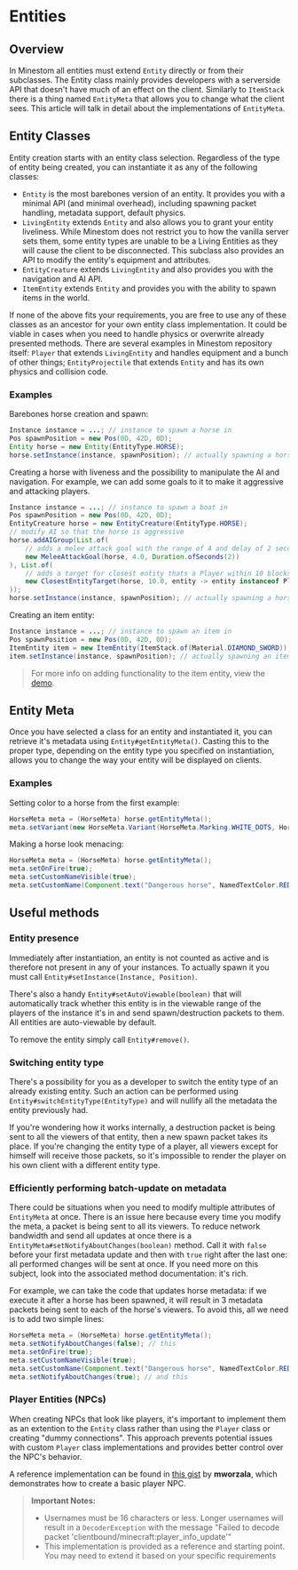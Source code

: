 # Entities

## Overview

In Minestom all entities must extend `Entity` directly or from their subclasses. The Entity class mainly provides developers with a serverside API that doesn't have much of an effect on the client. Similarly to `ItemStack` there is a thing named `EntityMeta` that allows you to change what the client sees. This article will talk in detail about the implementations of `EntityMeta`.

## Entity Classes

Entity creation starts with an entity class selection. Regardless of the type of entity being created, you can instantiate it as any of the following classes:

* `Entity` is the most barebones version of an entity. It provides you with a minimal API (and minimal overhead), including spawning packet handling, metadata support, default physics.
* `LivingEntity` extends `Entity` and also allows you to grant your entity liveliness. While Minestom does not restrict you to how the vanilla server sets them, some entity types are unable to be a Living Entities as they will cause the client to be disconnected. This subclass also provides an API to modify the entity's equipment and attributes.
* `EntityCreature` extends `LivingEntity` and also provides you with the navigation and AI API.
* `ItemEntity` extends `Entity` and provides you with the ability to spawn items in the world.

If none of the above fits your requirements, you are free to use any of these classes as an ancestor for your own entity class implementation. It could be viable in cases when you need to handle physics or overwrite already presented methods. There are several examples in Minestom repository itself: `Player` that extends `LivingEntity` and handles equipment and a bunch of other things; `EntityProjectile` that extends `Entity` and has its own physics and collision code.

### Examples

Barebones horse creation and spawn:

```java
Instance instance = ...; // instance to spawn a horse in
Pos spawnPosition = new Pos(0D, 42D, 0D);
Entity horse = new Entity(EntityType.HORSE);
horse.setInstance(instance, spawnPosition); // actually spawning a horse
```

Creating a horse with liveness and the possibility to manipulate the AI and navigation. For example, we can add some goals to it to make it aggressive and attacking players.

```java
Instance instance = ...; // instance to spawn a boat in
Pos spawnPosition = new Pos(0D, 42D, 0D);
EntityCreature horse = new EntityCreature(EntityType.HORSE);
// modify AI so that the horse is aggressive
horse.addAIGroup(List.of(
    // adds a melee attack goal with the range of 4 and delay of 2 seconds
    new MeleeAttackGoal(horse, 4.0, Duration.ofSeconds(2))
), List.of(
    // adds a target for closest entity thats a Player within 10 blocks
    new ClosestEntityTarget(horse, 10.0, entity -> entity instanceof Player)
));
horse.setInstance(instance, spawnPosition); // actually spawning a horse
```

Creating an item entity:

```java
Instance instance = ...; // instance to spawn an item in
Pos spawnPosition = new Pos(0D, 42D, 0D);
ItemEntity item = new ItemEntity(ItemStack.of(Material.DIAMOND_SWORD));
item.setInstance(instance, spawnPosition); // actually spawning an item
```

> For more info on adding functionality to the item entity, view the [demo](https://github.com/Minestom/Minestom/blob/fb895cb89956e256f52f84d6abe267bd9233ca3f/demo/src/main/java/net/minestom/demo/PlayerInit.java#L75-L93).

## Entity Meta

Once you have selected a class for an entity and instantiated it, you can retrieve it's metadata using `Entity#getEntityMeta()`. Casting this to the proper type, depending on the entity type you specified on instantiation, allows you to change the way your entity will be displayed on clients.

### Examples

Setting color to a horse from the first example:

```java
HorseMeta meta = (HorseMeta) horse.getEntityMeta();
meta.setVariant(new HorseMeta.Variant(HorseMeta.Marking.WHITE_DOTS, HorseMeta.Color.CREAMY));
```

Making a horse look menacing:

```java
HorseMeta meta = (HorseMeta) horse.getEntityMeta();
meta.setOnFire(true);
meta.setCustomNameVisible(true);
meta.setCustomName(Component.text("Dangerous horse", NamedTextColor.RED));
```

## Useful methods

### Entity presence

Immediately after instantiation, an entity is not counted as active and is therefore not present in any of your instances. To actually spawn it you must call `Entity#setInstance(Instance, Position)`.

There's also a handy `Entity#setAutoViewable(boolean)` that will automatically track whether this entity is in the viewable range of the players of the instance it's in and send spawn/destruction packets to them. All entities are auto-viewable by default.

To remove the entity simply call `Entity#remove()`.

### Switching entity type

There's a possibility for you as a developer to switch the entity type of an already existing entity. Such an action can be performed using `Entity#switchEntityType(EntityType)` and will nullify all the metadata the entity previously had.

If you're wondering how it works internally, a destruction packet is being sent to all the viewers of that entity, then a new spawn packet takes its place. If you're changing the entity type of a player, all viewers except for himself will receive those packets, so it's impossible to render the player on his own client with a different entity type.

### Efficiently performing batch-update on metadata

There could be situations when you need to modify multiple attributes of `EntityMeta` at once. There is an issue here because every time you modify the meta, a packet is being sent to all its viewers. To reduce network bandwidth and send all updates at once there is a `EntityMeta#setNotifyAboutChanges(boolean)` method. Call it with `false` before your first metadata update and then with `true` right after the last one: all performed changes will be sent at once. If you need more on this subject, look into the associated method documentation: it's rich.

For example, we can take the code that updates horse metadata: if we execute it after a horse has been spawned, it will result in 3 metadata packets being sent to each of the horse's viewers. To avoid this, all we need is to add two simple lines:

```java
HorseMeta meta = (HorseMeta) horse.getEntityMeta();
meta.setNotifyAboutChanges(false); // this
meta.setOnFire(true);
meta.setCustomNameVisible(true);
meta.setCustomName(Component.text("Dangerous horse", NamedTextColor.RED));
meta.setNotifyAboutChanges(true); // and this
```

### Player Entities (NPCs)

When creating NPCs that look like players, it's important to implement them as an extention to the `Entity` class rather than using the `Player` class or creating "dummy connections". This approach prevents potential issues with custom `Player` class implementations and provides better control over the NPC's behavior.

A reference implementation can be found in [this gist](https://gist.github.com/mworzala/2c5da51204c45c70db771d0ce7fe9412) by **mworzala**, which demonstrates how to create a basic player NPC.

> **Important Notes:**
> - Usernames must be 16 characters or less. Longer usernames will result in a `DecoderException` with the message "Failed to decode packet 'clientbound/minecraft:player_info_update'"
> - This implementation is provided as a reference and starting point. You may need to extend it based on your specific requirements
